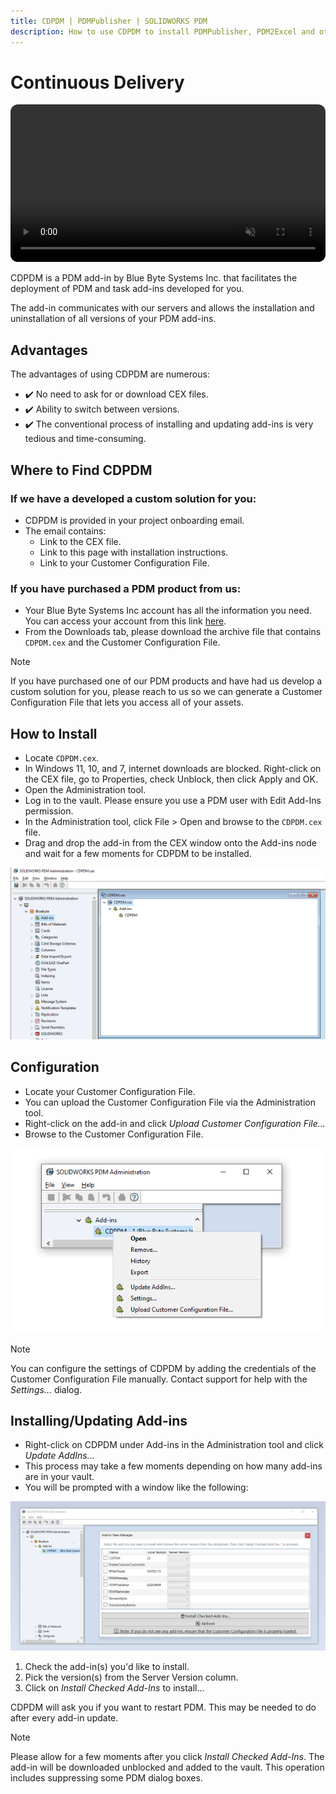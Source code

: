 ```yaml
---
title: CDPDM | PDMPublisher | SOLIDWORKS PDM
description: How to use CDPDM to install PDMPublisher, PDM2Excel and other Blue Byte Systems SOLIDWORKS PDM plugins. 
---
```

# Continuous Delivery

<video src="https://bluebyte.biz/wp-content/docsvideos/cdpdm.mp4" autoplay muted controls style="width: 100%; border-radius: 12px;"></video>

CDPDM is a PDM add-in by Blue Byte Systems Inc. that facilitates the deployment of PDM and task add-ins developed for you.

The add-in communicates with our servers and allows the installation and uninstallation of all versions of your PDM add-ins.

## Advantages

The advantages of using CDPDM are numerous:

- ✔️ No need to ask for or download CEX files.
- ✔️ Ability to switch between versions.
- ✔️ The conventional process of installing and updating add-ins is very tedious and time-consuming.

## Where to Find CDPDM

### If we have a developed a custom solution for you:

- CDPDM is provided in your project onboarding email.
- The email contains:
  - Link to the CEX file.
  - Link to this page with installation instructions.
  - Link to your Customer Configuration File.


### If you have purchased a PDM product from us:

- Your Blue Byte Systems Inc account has all the information you need. You can access your account from this link [here](https://bluebyte.biz/account).
- From the Downloads tab, please download the archive file that contains `CDPDM.cex` and the Customer Configuration File.

>[!NOTE]
> If you have purchased one of our PDM products and have had us develop a custom solution for you, please reach to us so we can generate a Customer Configuration File that lets you access all of your assets.

## How to Install

- Locate `CDPDM.cex`.
- In Windows 11, 10, and 7, internet downloads are blocked. Right-click on the CEX file, go to Properties, check Unblock, then click Apply and OK.
- Open the Administration tool.
- Log in to the vault. Please ensure you use a PDM user with Edit Add-Ins permission.
- In the Administration tool, click File > Open and browse to the `CDPDM.cex` file.
- Drag and drop the add-in from the CEX window onto the Add-ins node and wait for a few moments for CDPDM to be installed.

![CDPDM Installation](../images/cdpdm.png)

## Configuration

- Locate your Customer Configuration File.
- You can upload the Customer Configuration File via the Administration tool. 
- Right-click on the add-in and click *Upload Customer Configuration File...*
- Browse to the Customer Configuration File.


![CDPDM Menu](../images/cdpdm_menu.png)

>[!NOTE]
> You can configure the settings of CDPDM by adding the credentials of the Customer Configuration File manually. Contact support for help with the *Settings...* dialog.


## Installing/Updating Add-ins

- Right-click on CDPDM under Add-ins in the Administration tool and click *Update AddIns...*
- This process may take a few moments depending on how many add-ins are in your vault.
- You will be prompted with a window like the following:

![CDPDM Update](../images/cdpdm_updateaddins_updated.png)

1. Check the add-in(s) you'd like to install.
2. Pick the version(s) from the Server Version column. 
3. Click on *Install Checked Add-Ins* to install...

CDPDM will ask you if you want to restart PDM. This may be needed to do after every add-in update.

>[!NOTE]
> Please allow for a few moments after you click *Install Checked Add-Ins*. The add-in will be downloaded unblocked and added to the vault. This operation includes suppressing some PDM dialog boxes.